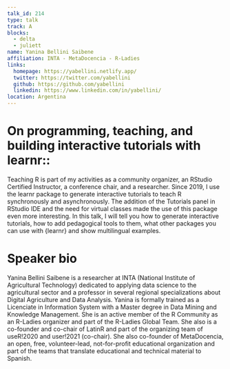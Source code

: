 ```yaml
---
talk_id: 214
type: talk
track: A
blocks:
  - delta
  - juliett
name: Yanina Bellini Saibene
affiliation: INTA - MetaDocencia - R-Ladies
links:
  homepage: https://yabellini.netlify.app/
  twitter: https://twitter.com/yabellini
  github: https://github.com/yabellini
  linkedin: https://www.linkedin.com/in/yabellini/
location: Argentina
---
```


# On programming, teaching, and building interactive tutorials with learnr::

Teaching R is part of my activities as a community organizer, an RStudio Certified Instructor, a conference chair, and a researcher. Since 2019, I use the learnr package to generate interactive tutorials to teach R synchronously and asynchronously. The addition of the Tutorials panel in RStudio IDE and the need for virtual classes made the use of this package even more interesting. In this talk, I will tell you how to generate interactive tutorials, how to add pedagogical tools to them, what other packages you can use with {learnr} and show multilingual examples.

# Speaker bio

Yanina Bellini Saibene is a researcher at INTA (National Institute of Agricultural Technology) dedicated to applying data science to the agricultural sector and a professor in several regional specializations about Digital Agriculture and Data Analysis. Yanina is formally trained as a Licenciate in Information System with a Master degree in Data Mining and Knowledge Management. She is an active member of the R Community as an R-Ladies organizer and part of the R-Ladies Global Team. She also is a co-founder and co-chair of LatinR and part of the organizing team of useR!2020 and user!2021 (co-chair).
She also co-founder of MetaDocencia, an open, free, volunteer-lead, not-for-profit educational organization and part of the teams that translate educational and technical material to Spanish.

